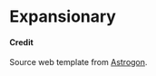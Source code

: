 # Expansionary

#### Credit

Source web template from [Astrogon](https://github.com/astrogon/astrogon).
